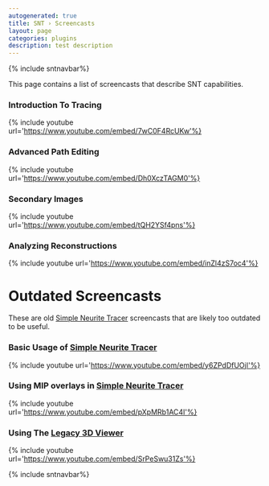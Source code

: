 ```yaml
---
autogenerated: true
title: SNT › Screencasts
layout: page
categories: plugins
description: test description
---
```


{% include sntnavbar%}


This page contains a list of screencasts that describe SNT capabilities.

### Introduction To Tracing


{% include youtube url='https://www.youtube.com/embed/7wC0F4RcUKw'%}  


### Advanced Path Editing


{% include youtube url='https://www.youtube.com/embed/Dh0XczTAGM0'%}  


### Secondary Images


{% include youtube url='https://www.youtube.com/embed/tQH2YSf4pns'%}  


### Analyzing Reconstructions


{% include youtube url='https://www.youtube.com/embed/inZl4zS7oc4'%}  


Outdated Screencasts
====================

These are old [Simple Neurite Tracer](SNT__FAQ#snt) screencasts that are likely too outdated to be useful.

### Basic Usage of [Simple Neurite Tracer](SNT__FAQ#snt)


{% include youtube url='https://www.youtube.com/embed/y6ZPdDfUOjI'%}  


### Using MIP overlays in [Simple Neurite Tracer](SNT__FAQ#snt)


{% include youtube url='https://www.youtube.com/embed/pXpMRb1AC4I'%}  


### Using The [Legacy 3D Viewer](SNT__Step-By-Step_Instructions#Tracing_in_the_Legacy_3D_Viewer)


{% include youtube url='https://www.youtube.com/embed/SrPeSwu31Zs'%}  

{% include sntnavbar%}
